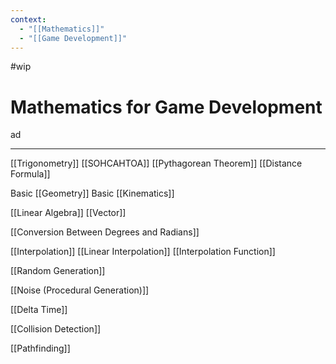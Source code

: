 ```yaml
---
context:
  - "[[Mathematics]]"
  - "[[Game Development]]"
---
```


#wip

# Mathematics for Game Development

ad

---

[[Trigonometry]]
[[SOHCAHTOA]]
[[Pythagorean Theorem]]
[[Distance Formula]]

Basic [[Geometry]]
Basic [[Kinematics]]

[[Linear Algebra]]
[[Vector]]

[[Conversion Between Degrees and Radians]]

[[Interpolation]]
[[Linear Interpolation]]
[[Interpolation Function]]

[[Random Generation]]

[[Noise (Procedural Generation)]]

[[Delta Time]]

[[Collision Detection]]

[[Pathfinding]]
